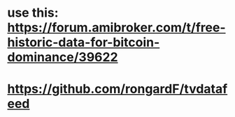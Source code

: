 
# use this: https://forum.amibroker.com/t/free-historic-data-for-bitcoin-dominance/39622

# https://github.com/rongardF/tvdatafeed

